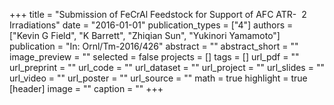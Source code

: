 +++
title = "Submission of FeCrAl Feedstock for Support of AFC ATR- ­ 2 Irradiations"
date = "2016-01-01"
publication_types = ["4"]
authors = ["Kevin G Field", "K Barrett", "Zhiqian Sun", "Yukinori Yamamoto"]
publication = "In: Ornl/Tm-2016/426"
abstract = ""
abstract_short = ""
image_preview = ""
selected = false
projects = []
tags = []
url_pdf = ""
url_preprint = ""
url_code = ""
url_dataset = ""
url_project = ""
url_slides = ""
url_video = ""
url_poster = ""
url_source = ""
math = true
highlight = true
[header]
image = ""
caption = ""
+++
